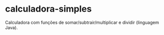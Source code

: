 # calculadora-simples
Calculadora com funções de somar/subtrair/multiplicar e dividir
(linguagem Java).
